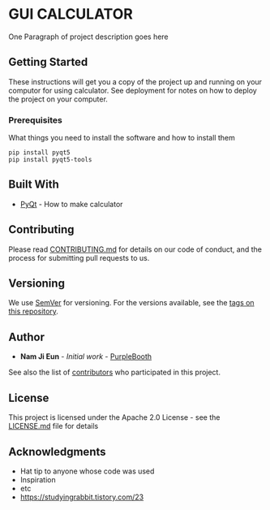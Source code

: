 # GUI CALCULATOR

One Paragraph of project description goes here

## Getting Started

These instructions will get you a copy of the project up and running on your computor for using calculator. See deployment for notes on how to deploy the project on your computer.

### Prerequisites

What things you need to install the software and how to install them

```
pip install pyqt5
pip install pyqt5-tools
```

## Built With

* [PyQt](http://www.dropwizard.io/1.0.2/docs/) - How to make calculator

## Contributing

Please read [CONTRIBUTING.md](https://gist.github.com/PurpleBooth/b24679402957c63ec426) for details on our code of conduct, and the process for submitting pull requests to us.

## Versioning

We use [SemVer](http://semver.org/) for versioning. For the versions available, see the [tags on this repository](https://github.com/your/project/tags). 

## Author

* **Nam Ji Eun** - *Initial work* - [PurpleBooth](https://github.com/PurpleBooth)

See also the list of [contributors](https://github.com/your/project/contributors) who participated in this project.

## License

This project is licensed under the Apache 2.0 License - see the [LICENSE.md](LICENSE.md) file for details

## Acknowledgments

* Hat tip to anyone whose code was used
* Inspiration
* etc
* https://studyingrabbit.tistory.com/23
